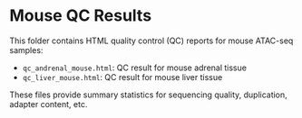 # Mouse QC Results

This folder contains HTML quality control (QC) reports for mouse ATAC-seq samples:

- `qc_andrenal_mouse.html`: QC result for mouse adrenal tissue
- `qc_liver_mouse.html`: QC result for mouse liver tissue

These files provide summary statistics for sequencing quality, duplication, adapter content, etc.


